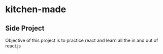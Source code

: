 # kitchen-made

## Side Project
 Objective of this project is to practice react and learn all the in and out of react.js
